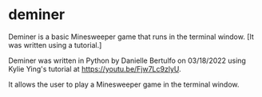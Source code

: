 # deminer
Deminer is a basic Minesweeper game that runs in the terminal window. [It was written using a tutorial.]

Deminer was written in Python by Danielle Bertulfo on 03/18/2022 using Kylie Ying's tutorial at https://youtu.be/Fjw7Lc9zlyU.

It allows the user to play a Minesweeper game in the terminal window.
